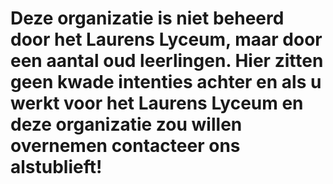# Deze organizatie is niet beheerd door het Laurens Lyceum, maar door een aantal oud leerlingen. Hier zitten geen kwade intenties achter en als u werkt voor het Laurens Lyceum en deze organizatie zou willen overnemen contacteer ons alstublieft!
